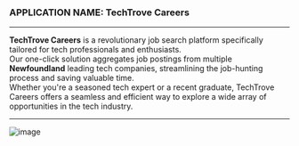  <h3>APPLICATION NAME:  TechTrove Careers </h3>
 
------ 


**TechTrove Careers** is a revolutionary job search platform specifically tailored for tech professionals and enthusiasts.<br>
Our one-click solution aggregates job postings from multiple **Newfoundland** leading tech companies, streamlining the job-hunting process and saving valuable time.<br>
                      Whether you're a seasoned tech expert or a recent graduate, TechTrove Careers offers a seamless and efficient way to explore a wide array of opportunities in the tech industry.<br>

----


![image](https://github.com/david-dong828/nl_aipcompaniesjobcheck/assets/106771290/fd17f4c6-e547-4b85-9555-8e38ea18fab8)
